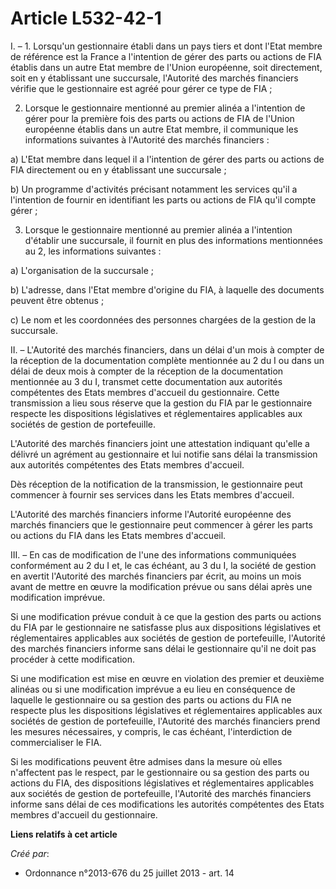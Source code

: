 # Article L532-42-1

I. – 1. Lorsqu'un gestionnaire établi dans un pays tiers et dont l'Etat membre de référence est la France a l'intention de
gérer des parts ou actions de FIA établis dans un autre Etat membre de l'Union européenne, soit directement, soit en y
établissant une succursale, l'Autorité des marchés financiers vérifie que le gestionnaire est agréé pour gérer ce type de
FIA ;

2. Lorsque le gestionnaire mentionné au premier alinéa a l'intention de gérer pour la première fois des parts ou actions de
FIA de l'Union européenne établis dans un autre Etat membre, il communique les informations suivantes à l'Autorité des
marchés financiers :

a) L'Etat membre dans lequel il a l'intention de gérer des parts ou actions de FIA directement ou en y établissant une
succursale ;

b) Un programme d'activités précisant notamment les services qu'il a l'intention de fournir en identifiant les parts ou
actions de FIA qu'il compte gérer ;

3. Lorsque le gestionnaire mentionné au premier alinéa a l'intention d'établir une succursale, il fournit en plus des
informations mentionnées au 2, les informations suivantes :

a) L'organisation de la succursale ;

b) L'adresse, dans l'Etat membre d'origine du FIA, à laquelle des documents peuvent être obtenus ;

c) Le nom et les coordonnées des personnes chargées de la gestion de la succursale.

II. – L'Autorité des marchés financiers, dans un délai d'un mois à compter de la réception de la documentation complète
mentionnée au 2 du I ou dans un délai de deux mois à compter de la réception de la documentation mentionnée au 3 du I,
transmet cette documentation aux autorités compétentes des Etats membres d'accueil du gestionnaire. Cette transmission a lieu
sous réserve que la gestion du FIA par le gestionnaire respecte les dispositions législatives et réglementaires applicables
aux sociétés de gestion de portefeuille.

L'Autorité des marchés financiers joint une attestation indiquant qu'elle a délivré un agrément au gestionnaire et lui
notifie sans délai la transmission aux autorités compétentes des Etats membres d'accueil.

Dès réception de la notification de la transmission, le gestionnaire peut commencer à fournir ses services dans les Etats
membres d'accueil.

L'Autorité des marchés financiers informe l'Autorité européenne des marchés financiers que le gestionnaire peut commencer à
gérer les parts ou actions du FIA dans les Etats membres d'accueil.

III. – En cas de modification de l'une des informations communiquées conformément au 2 du I et, le cas échéant, au 3 du I, la
société de gestion en avertit l'Autorité des marchés financiers par écrit, au moins un mois avant de mettre en œuvre la
modification prévue ou sans délai après une modification imprévue.

Si une modification prévue conduit à ce que la gestion des parts ou actions du FIA par le gestionnaire ne satisfasse plus aux
dispositions législatives et réglementaires applicables aux sociétés de gestion de portefeuille, l'Autorité des marchés
financiers informe sans délai le gestionnaire qu'il ne doit pas procéder à cette modification.

Si une modification est mise en œuvre en violation des premier et deuxième alinéas ou si une modification imprévue a eu lieu
en conséquence de laquelle le gestionnaire ou sa gestion des parts ou actions du FIA ne respecte plus les dispositions
législatives et réglementaires applicables aux sociétés de gestion de portefeuille, l'Autorité des marchés financiers prend
les mesures nécessaires, y compris, le cas échéant, l'interdiction de commercialiser le FIA.

Si les modifications peuvent être admises dans la mesure où elles n'affectent pas le respect, par le gestionnaire ou sa
gestion des parts ou actions du FIA, des dispositions législatives et réglementaires applicables aux sociétés de gestion de
portefeuille, l'Autorité des marchés financiers informe sans délai de ces modifications les autorités compétentes des Etats
membres d'accueil du gestionnaire.

**Liens relatifs à cet article**

_Créé par_:

  - Ordonnance n°2013-676 du 25 juillet 2013 - art. 14
